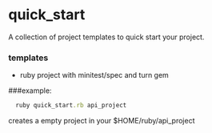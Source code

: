 quick_start
===========

A collection of project templates to quick start your project.

### templates

  -  ruby project with minitest/spec and turn gem

###example:

```ruby
  ruby quick_start.rb api_project 
```
creates a empty project in your $HOME/ruby/api_project
  
